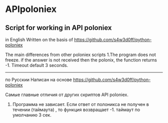 # APIpoloniex
Script for working in API poloniex
---
in English
Written on the basis of https://github.com/s4w3d0ff/python-poloniex

The main differences from other poloniex scripts
  1.The program does not freeze. if the answer is not received then the polonix, the function returns -1. Timeout default 3 seconds.

---
по Русскии 
Написан на основе https://github.com/s4w3d0ff/python-poloniex

Самые главные отличия от других скриптов API poloniex.
  1. Программа не зависает. Если ответ от полоникса не получен в течении (таймаута) , то функция возвращает -1. таймаут по умолчанию 3 сек.
